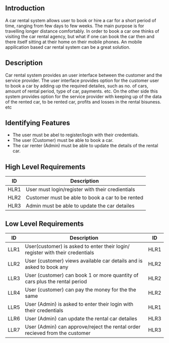 ## Introduction

A car rental system allows user to book or hire a car for a short period of time, ranging from few days to few weeks. The main purpose is for travelling longer
distance comfortably. In order to book a car one thinks of visiting the car rental agency, but what if one can book the car then and there itself sitting at their home
on their mobile phones. An mobile appilication based car rental system can be a great solution.

## Description

Car rental system provides an user interface between the customer and the service provider. The user interface provides option for the customer user to book a car by
adding up the required detailes, such as no. of cars, amount of rental period, type of car, payments. etc. On the other side this system provides option for the
service provider with keeping up of the data of the rented car, to be rented car, profits and losses in the rental bisuness. etc 

## Identifying Features

*  The user must be abel to register/login with their credentials.
*  The user (Customer) must be able to book a car.
*  The car renter (Admin) must be able to update the details of the rental car.

## High Level Requirements

| ID | Description | 
|-----|-------------|
|HLR1| User must login/register with their credientials|
|HLR2| Customer must be able to book a car to be rented|
|HLR3| Admin must be able to update the car detailes|

## Low Level Requirements

| ID | Description | ID |
|-----|-------------|------|
|LLR1| User(customer) is asked to enter their login/ register with their credentials|HLR1|
|LLR2| User (customer) views available car details and is asked to book any|HLR2|
|LLR3| User (customer) can book 1 or more quantity of cars plus the rental period|HLR2|
|LLR4| User (customer) can pay the money for the the same |HLR2|
|LLR5| User (Admin) is asked to enter their login with their credentials|HLR1|
|LLR6| User (Admin) can update the rental car detailes|HLR3|
|LLR7| User (Admin) can approve/reject the rental order recieved from the customer|HLR3|
